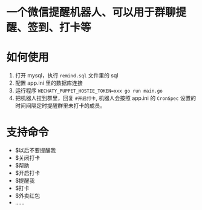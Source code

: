 # 一个微信提醒机器人、可以用于群聊提醒、签到、打卡等

# 如何使用
1. 打开 mysql，执行 `remind.sql` 文件里的 sql 
2. 配置 app.ini 里的数据库连接
3. 运行程序 `WECHATY_PUPPET_HOSTIE_TOKEN=xxx go run main.go`
4. 把机器人拉到群里，回复 `#开启打卡`, 机器人会按照 app.ini 的 `CronSpec` 设置的时间间隔定时提醒群里未打卡的成员。

# 支持命令
- $以后不要提醒我
- $关闭打卡
- $帮助
- $开启打卡
- $提醒我
- $打卡
- $外卖红包
- ......
